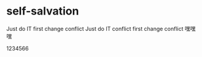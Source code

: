 # self-salvation
Just do IT
first change conflict
Just do IT conflict
first change conflict
嘿嘿嘿

1234566